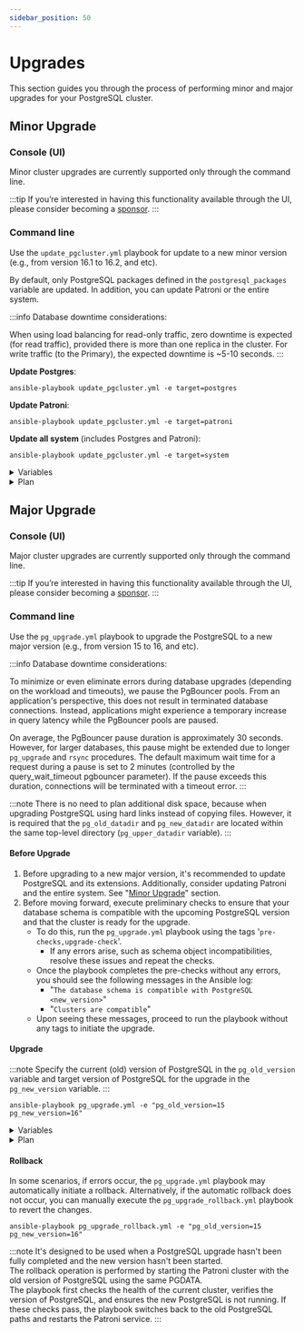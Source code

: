 ```yaml
---
sidebar_position: 50
---
```


# Upgrades

This section guides you through the process of performing minor and major upgrades for your PostgreSQL cluster.

## Minor Upgrade

### Console (UI)

Minor cluster upgrades are currently supported only through the command line.

:::tip
If you’re interested in having this functionality available through the UI, please consider becoming a [sponsor](/docs/sponsor).
:::

### Command line

Use the `update_pgcluster.yml` playbook for update to a new minor version (e.g., from version 16.1 to 16.2, and etc).

By default, only PostgreSQL packages defined in the `postgresql_packages` variable are updated. In addition, you can update Patroni or the entire system.

:::info
Database downtime considerations:

When using load balancing for read-only traffic, zero downtime is expected (for read traffic), provided there is more than one replica in the cluster. For write traffic (to the Primary), the expected downtime is ~5-10 seconds.
:::

**Update Postgres**:
```
ansible-playbook update_pgcluster.yml -e target=postgres
```

**Update Patroni**:
```
ansible-playbook update_pgcluster.yml -e target=patroni
```

**Update all system** (includes Postgres and Patroni):
```
ansible-playbook update_pgcluster.yml -e target=system
```

<details>
<summary>Variables</summary>

| Variable Name | Description | Default Value |
|---------------|-------------|--------------:|
| `target`                       | Defines the target component for the update. Available values: `postgres`, `patroni`, `system` | `postgres`               |
| `max_replication_lag_bytes`    | Determines the size of the replication lag above which the update will not be performed. Note: If the lag is high, you will be prompted to try again later.  | `10485760` (10 MiB)       |
| `max_transaction_sec`          | Determines the maximum transaction time, in the presence of which the update will not be performed. Note: If long-running transactions are present, you will be prompted to try again later. | `15` seconds             |
| `update_extensions`            | Automatically update all PostgreSQL extensions in all databases. Note: Set to `false` if you do not want to update extensions. | `true`                   |
| `reboot_host_after_update`     | Reboot the server after the update if required.                                                                                                             | `true`                   |
| `reboot_host_timeout`          | Maximum time to wait for the server to reboot and respond to a test command.                                                                                | `1800` seconds (30 minutes) |
| `reboot_host_post_delay`       | Waiting time after the server reboot (in minutes) before updating the next server. Note: Relevant when there are multiple replicas.                   | `5` minutes              |

The variable file is located on the path: [roles/update/defaults/main.yml](https://github.com/vitabaks/autobase/blob/2.3.1/automation/roles/update/defaults/main.yml)

</details>

<details>
<summary>Plan</summary>

#### 1. PRE-UPDATE: Perform pre-update tasks
- Test PostgreSQL DB Access
- Make sure that physical replication is active
  - Stop, if there are no active replicas
- Make sure there is no high replication lag
  - Note: no more than `max_replication_lag_bytes`
  - Stop, if replication lag is high
- Make sure there are no long-running transactions
  - no more than `max_transaction_sec`
  - Stop, if long-running transactions detected
- Update the pgBackRest package on the backup server (Dedicated Repository Host).
  - Note: This task runs only if the backup host is specified in the 'pgbackrest' group in the inventory file, and the variable `target` is set to '`system`'.
#### 2. UPDATE: Secondary (one by one)
- Stop read-only traffic
  - Enable `noloadbalance`, `nosync`, `nofailover` parameters in the patroni.yml
  - Reload patroni service
  - Make sure replica endpoint is unavailable
  - Wait for active transactions to complete
- Stop Services
  - Execute CHECKPOINT before stopping PostgreSQL
  - Stop Patroni service on the Cluster Replica
- Update PostgreSQL
  - if `target` variable is not defined or `target=postgres`
  - Install the latest version of PostgreSQL packages
- Update Patroni
  - if `target=patroni` (or `system`)
  - Install the latest version of Patroni package
- Update all system packages (includes PostgreSQL and Patroni)
  - if `target=system`
  - Update all system packages
- Start Services
  - Start Patroni service
  - Wait for Patroni port to become open on the host
  - Check that the Patroni is healthy
  - Check PostgreSQL is started and accepting connections
- Start read-only traffic
  - Disable `noloadbalance`, `nosync`, `nofailover` parameters in the patroni.yml
  - Reload patroni service
  - Make sure replica endpoint is available
  - Wait N minutes for caches to warm up after reboot
    - Note: variable `reboot_host_post_delay`
- Perform the same steps for the next replica server.
#### 3. UPDATE: Primary
- Switchover Patroni leader role
  - Perform switchover of the leader for the Patroni cluster
  -  Make sure that the Patroni is healthy and is a replica
     - Notes:
       - At this stage, the leader becomes a replica
       - the database downtime is ~5 seconds (write traffic)
- Stop read-only traffic
  - Enable `noloadbalance`, `nosync`, `nofailover` parameters in the patroni.yml
  - Reload patroni service
  - Make sure replica endpoint is unavailable
  - Wait for active transactions to complete
- Stop Services
  - Execute CHECKPOINT before stopping PostgreSQL
  - Stop Patroni service on the old Cluster Leader
- Update PostgreSQL
  - if `target` variable is not defined or `target=postgres`
  - Install the latest version of PostgreSQL packages
- Update Patroni
  - if `target=patroni` (or `system`)
  - Install the latest version of Patroni package
- Update all system packages (includes PostgreSQL and Patroni)
  - if `target=system`
  - Update all system packages
- Start Services
  - Start Patroni service
  - Wait for Patroni port to become open on the host
  - Check that the Patroni is healthy
  - Check PostgreSQL is started and accepting connections
- Start read-only traffic
  - Disable `noloadbalance`, `nosync`, `nofailover` parameters in the patroni.yml
  - Reload patroni service
  - Make sure replica endpoint is available
#### 4. POST-UPDATE: Update extensions
- Update extensions
  - Get the current Patroni Cluster Leader Node
  - Get a list of databases
  - Update extensions in each database
    - Get a list of old PostgreSQL extensions
    - Update old PostgreSQL extensions (if an update is required)
- Check the Patroni cluster state
- Check the current PostgreSQL version
- List the Patroni cluster members
- Update completed.

</details>


## Major Upgrade

### Console (UI)

Major cluster upgrades are currently supported only through the command line.

:::tip
If you’re interested in having this functionality available through the UI, please consider becoming a [sponsor](/docs/sponsor).
:::

### Command line

Use the `pg_upgrade.yml` playbook to upgrade the PostgreSQL to a new major version (e.g., from version 15 to 16, and etc).

:::info
Database downtime considerations:

To minimize or even eliminate errors during database upgrades (depending on the workload and timeouts), we pause the PgBouncer pools. From an application's perspective, this does not result in terminated database connections. Instead, applications might experience a temporary increase in query latency while the PgBouncer pools are paused.

On average, the PgBouncer pause duration is approximately 30 seconds. However, for larger databases, this pause might be extended due to longer `pg_upgrade` and `rsync` procedures. The default maximum wait time for a request during a pause is set to 2 minutes (controlled by the query_wait_timeout pgbouncer parameter). If the pause exceeds this duration, connections will be terminated with a timeout error.
:::

:::note
There is no need to plan additional disk space, because when upgrading PostgreSQL using hard links instead of copying files. However, it is required that the `pg_old_datadir` and `pg_new_datadir` are located within the same top-level directory (`pg_upper_datadir` variable).
:::

#### Before Upgrade

1. Before upgrading to a new major version, it's recommended to update PostgreSQL and its extensions. Additionally, consider updating Patroni and the entire system. See "[Minor Upgrade](#minor-upgrade)" section.
2. Before moving forward, execute preliminary checks to ensure that your database schema is compatible with the upcoming PostgreSQL version and that the cluster is ready for the upgrade.
    - To do this, run the `pg_upgrade.yml` playbook using the tags '`pre-checks,upgrade-check`'.
      - If any errors arise, such as schema object incompatibilities, resolve these issues and repeat the checks.
    - Once the playbook completes the pre-checks without any errors, you should see the following messages in the Ansible log: 
      - "`The database schema is compatible with PostgreSQL <new_version>`"
      - "`Clusters are compatible`"
    - Upon seeing these messages, proceed to run the playbook without any tags to initiate the upgrade.

#### Upgrade

:::note
Specify the current (old) version of PostgreSQL in the `pg_old_version` variable and target version of PostgreSQL for the upgrade in the `pg_new_version` variable.
:::

```
ansible-playbook pg_upgrade.yml -e "pg_old_version=15 pg_new_version=16"
```

<details>
<summary>Variables</summary>

| Variable Name | Description | Default Value |
|---------------|-------------|--------------:|
| `pg_old_version` | Current (old) version of PostgreSQL. | `""` |
| `pg_new_version` | Target version of PostgreSQL for the upgrade. | `""` |
| `pg_old_bindir` | Directory containing binaries for the old PostgreSQL version. | Derived value |
| `pg_old_datadir` | Data directory path for the old PostgreSQL version. | Derived value |
| `pg_old_confdir` | Configuration directory path for the old PostgreSQL version. | Derived value |
| `pg_new_bindir` | Directory containing binaries for the new PostgreSQL version. | Derived value |
| `pg_new_datadir` | Data directory path for the new PostgreSQL version. | Derived value |
| `pg_new_confdir` | Configuration directory path for the new PostgreSQL version. | Derived value |
| `pg_new_wal_dir` | Custom WAL directory for the new PostgreSQL version. | Derived value |
| `pg_upper_datadir` | Top-level directory containing both old and new PostgreSQL data directories. | Derived value |
| `pg_new_packages` | List of package names for the new PostgreSQL version to be installed. | Derived value |
| `pg_old_packages_remove` | Whether to remove old PostgreSQL packages after the upgrade. | `true` |
| `pg_start_stop_timeout` | Timeout when starting/stopping PostgreSQL during the upgrade (in seconds). | `1800` |
| `schema_compatibility_check` | Check database schema compatibility with the new PostgreSQL version before upgrading. | `true` |
| `schema_compatibility_check_port` | Port for temporary PostgreSQL instance for schema compatibility checking. | Derived value |
| `schema_compatibility_check_timeout` | Max duration for compatibility check (pg_dumpall --schema-only) in seconds. | `3600` |
| `vacuumdb_parallel_jobs` | Execute the analyze command in parallel by running `njobs` commands simultaneously. This option may reduce the processing time but it also increases the load on the database server. | all CPU cores |
| `vacuumdb_analyze_timeout` | Max duration of analyze command in seconds. | `3600` |
| `vacuumdb_analyze_terminate_treshold` | Terminate active queries that are longer than the specified time (in seconds) during the collection of statistics (0 = do not terminate active backends). | `0` |
| `update_extensions` | Automatically update all PostgreSQL extensions. | `true` |
| `max_replication_lag_bytes` | Maximum allowed replication lag in bytes. | `10485760` |
| `max_transaction_sec` | Maximum allowed duration for a transaction in seconds. | `15` |
| `copy_files_to_all_server` | Copy files located in the "files" directory to all servers. (optional) | `[]` |
| `pgbouncer_pool_pause` | Pause pgbouncer pools during upgrade. | `true` |
| `pgbouncer_pool_pause_timeout` | The maximum waiting time (in seconds) for the pool to be paused. For each iteration of the loop when trying to pause all pools. | `2` |
| `pgbouncer_pool_pause_terminate_after` | Time in seconds after which script terminates slow active queries. | `30` |
| `pgbouncer_pool_pause_stop_after` | Time in seconds after which the script exits with an error if unable to pause all pgbouncer pools. | `60` |
| `pg_slow_active_query_treshold` | Time in milliseconds to wait for active queries before trying to pause the pool. | `1000` |
| `pg_slow_active_query_treshold_to_terminate` | Time in milliseconds after reaching "pgbouncer_pool_pause_terminate_after" before the script terminates active queries. | `100` |
| `pgbackrest_stanza_upgrade` | Perform the "stanza-upgrade" command after the upgrade (if 'pgbackrest_install' is 'true'). | `true` |

Note: For variables marked as "Derived value", the default value is determined based on other variables.

The variable file is located on the path: [roles/upgrade/defaults/main.yml](https://github.com/vitabaks/autobase/blob/2.3.1/automation/roles/upgrade/defaults/main.yml)

</details>

<details>
<summary>Plan</summary>


#### 1. PRE-UPGRADE: Perform Pre-Checks
- **Make sure that the required variables are specified**
  - Notes: `pg_old_version` and `pg_new_version` variables
  - Stop, if one or more required variables have empty values.
- **Make sure that the old and new data and confg directories do not match**
  - Stop, if `pg_old_datadir` and `pg_new_datadir`, or `pg_old_confdir` and `pg_new_confdir` match.
- **Make sure the ansible required Python library is installed**
  - Notes: Install 'pexpect' package if missing
- **Test PostgreSQL database access using a unix socket**
  - if there is an error (no pg_hba.conf entry):
    - Add temporary local access rule (during the upgrade)
    - Update the PostgreSQL configuration
- **Check the current version of PostgreSQL**
  - Stop, if the current version does not match `pg_old_version`
  - Stop, if the current version greater than or equal to `pg_new_version`. No upgrade is needed.
- **Ensure new data directory is different from the current one**
  - Note: This check is necessary to avoid the risk of deleting the current data directory
  - Stop, if the current data directory is the same as `pg_new_datadir`.
  - Stop, if the current WAL directory is the same as `pg_new_wal_dir` (if a custom wal dir is used).
- **Make sure that physical replication is active**
  - Stop, if there are no active replicas
- **Make sure there is no high replication lag**
  - Stop, if replication lag is high (more than `max_replication_lag_bytes`)
- **Make sure there are no long-running transactions**
  - Stop, if long-running transactions detected (more than `max_transaction_sec`)
- **Make sure that SSH key-based authentication is configured between cluster nodes**
  - Create and copy ssh keys between database servers (if not configured)
- **Perform Rsync Checks**
  - Make sure that the rsync package are installed
  - Create 'testrsync' file on Primary
  - Test rsync and ssh key access
  - Cleanup 'testrsync' file
- **Check if PostgreSQL tablespaces exist**
  - Print tablespace location (if exists)
  - Note: If tablespaces are present they will be upgraded (step 5) on replicas using rsync
- **Make sure that the 'recovery.signal' file is absent** in the data directory
- **Test PgBouncer access via unix socket**
  - Ensure correct permissions for PgBouncer unix socket directory
  - Test access via unix socket to be able to perform 'PAUSE' command
- **Make sure that the cluster ip address (VIP) is running**
  - Notes: if 'cluster_vip' is defined

#### 2. PRE-UPGRADE: Install new PostgreSQL packages
- Clean yum/dnf cache (for RedHat based) or Update apt cache for (Debian based)
- Install new PostgreSQL packages
- Install TimescaleDB package for new PostgreSQL
  - Note: if 'enable_timescale' is 'true'

#### 3. PRE-UPGRADE: Initialize new db, schema compatibility check, and pg_upgrade --check
- **Initialize new PostgreSQL**
  - Make sure new PostgreSQL data directory exists
  - Make sure new PostgreSQL data directory is not initialized
    - If already initialized:
      - Perform pg_dropcluster (for Debian based)
      - Clear the new PostgreSQL data directory
  - Get the current install user (rolname with oid = 10)
  - Get the current encodig and data_checksums settings
  - Initialize new PostgreSQL data directory
    - for Debain based: on all database servers to create default config files
    - for RedHat based: on the Primary only
- **Copy files specified in the `copy_files_to_all_server` variable** (optional)
    - Notes: for example, it may be necessary for Postgres Full-Text Search (FTS) files 
- **Schema compatibility check**
  - Get the current `shared_preload_libraries` settings
  - Get the current `cron.database_name` settings
    - Notes: if 'pg_cron' is defined in 'pg_shared_preload_libraries'
  - Start new PostgreSQL to check the schema compatibility
    - Note: on the port specified in the `schema_compatibility_check_port` variable
    - Wait for PostgreSQL to start
  - Check the compatibility of the database schema with the new PostgreSQL
    - Notes: used `pg_dumpall` with `--schema-only` options
    - Wait for the schema compatibility check to complete
  - Checking the result of the schema compatibility
    - Note: Checking for errors in `/tmp/pg_schema_compatibility_check.log`
    - Stop, if the scheme is not compatible (there are errors)
  - Print result of checking the compatibility of the scheme
  - Stop new PostgreSQL to re-initdb
  - Drop new PostgreSQL to re-initdb (perform pg_dropcluster for Debian based)
  - Reinitialize the database after checking schema compatibility
- **Perform pg_upgrade check**
  - Get the current `shared_preload_libraries` settings
  - Verify the two clusters are compatible (`pg_upgrade --check`)
  - Print the result of the pg_upgrade check

#### 4. PRE-UPGRADE: Prepare the Patroni configuration
- Backup the patroni.yml configuration file
- Edit the patroni.yml configuration file
  - **Update parameters**: `data_dir`, `bin_dir`, `config_dir`
  - **Check if the 'standby_cluster' parameter is specified**
    - Remove parameters: `standby_cluster` (if exists)
    - Notes: To support upgrades in the Patroni Standby Cluster
  - **Prepare the PostgreSQL parameters**
    - Note: removed or renamed parameters
- **Copy pg_hba.conf to `pg_new_confdir`**
  - Notes: to save pg_hba rules

#### 5. UPGRADE: Upgrade PostgreSQL
- **Enable maintenance mode for Patroni cluster** (pause)
- **Enable maintenance mode for HAProxy** (if used)
  - Notes: if 'pgbouncer_install' is 'true' and 'pgbouncer_pool_pause' is 'true'
  - Stop confd service
  - Update haproxy conf file
    - Notes: Temporarily disable http-checks in order to keep database connections after stopping the Patroni service
  - Reload haproxy service
- **Enable maintenance mode for vip-manager** (if used)
  - Notes: if 'pgbouncer_install' is 'true' and 'pgbouncer_pool_pause' is 'true'
  - Update vip-manager service file (comment out 'ExecStopPost')
    - Notes: Temporarily disable vip-manager service to keep database connections after stopping the Patroni service
  - Stop vip-manager service
    - Notes: This prevents the VIP from being removed when the Patroni leader is unavailable during maintenance
  - Make sure that the cluster ip address (VIP) is running
- **Stop Patroni service**
  - Wait until the Patroni cluster is stopped
- **Execute CHECKPOINT before stopping PostgreSQL**
  - Wait for the CHECKPOINT to complete
- **Wait until replication lag is less than `max_replication_lag_bytes`**
  - Notes: max wait time: 2 minutes
  - Stop, if replication lag is high
  - Perform rollback
    - Print error message: "There's a replication lag in the PostgreSQL cluster. Please try again later"
- **Perform PAUSE on all pgbouncers servers**
  - Notes: if 'pgbouncer_install' is 'true' and 'pgbouncer_pool_pause' is 'true'
  - Notes: pgbouncer pause script performs the following actions:
    - Waits for active queries on the database servers to complete (with a runtime more than `pg_slow_active_query_treshold`).
    - If there are no active queries, sends a `PAUSE` command to each pgbouncer servers in parallel (using `xargs` and ssh connections).
    - If all pgbouncer are successfully paused, the script exits with code 0 (successful).
    - If active queries do not complete within 30 seconds (`pgbouncer_pool_pause_terminate_after` variable), the script terminates slow active queries (longer than `pg_slow_active_query_treshold_to_terminate`).
    - If after that it is still not possible to pause the pgbouncer servers within 60 seconds (`pgbouncer_pool_pause_stop_after` variable) from the start of the script, the script exits with an error.
      - Perform rollback
        - Print error message: "PgBouncer pools could not be paused, please try again later."
- **Stop PostgreSQL** on the Leader and Replicas
  - Check if old PostgreSQL is stopped
  - Check if new PostgreSQL is stopped
- **Get 'Latest checkpoint location'** on the Leader and Replicas
  - Print 'Latest checkpoint location' for the Leader and Replicas
- **Check if all 'Latest checkpoint location' values match**
  - if 'Latest checkpoint location' values match
    - Print info message:
      - "'Latest checkpoint location' is the same on the leader and its standbys"
  - if 'Latest checkpoint location' values doesn't match
    - Perform rollback
      - Print error message: "Latest checkpoint location' doesn't match on leader and its standbys. Please try again later"
- **Upgrade the PostgreSQL on the Primary** (using pg_upgrade --link)
  - Perform rollback, if the upgrade failed
  - Print the result of the pg_upgrade
- **Make sure that the new data directory are empty on the Replica**
- **Upgrade the PostgreSQL on the Replica** (using rsync --hard-links)
  - Wait for the rsync to complete
- **Upgrade the PostgreSQL tablespaces on the Replica** (using rsync --hard-links)
  - Notes: if tablespaces exist
  - Wait for the tablespaces rsync to complete
- **Synchronize WAL directory** (if `pg_new_wal_dir` is defined) [optional]
  - Make sure new pg_wal directory is not symlink
  - Make sure the custom WAL directory exists and is empty
  - Synchronize new pg_wal to 'pg_new_wal_dir' path
  - Rename pg_wal to pg_wal_old
  - Create symlink
  - Remove 'pg_wal_old' directory
- **Remove existing cluster from DCS**
- **Start Patroni service on the Cluster Leader**
  - Wait for Patroni port to become open on the host
  - Check Patroni is healthy on the Leader
- **Perform RESUME PgBouncer pools on the Leader**
  - Notes: if 'pgbouncer_install' is 'true' and 'pgbouncer_pool_pause' is 'true'
- **Start Patroni service on the Cluster Replica**
  - Wait for Patroni port to become open on the host
  - Check Patroni is healthy on the Replica
- **Perform RESUME PgBouncer pools on the Replica**
  - Notes: if 'pgbouncer_install' is 'true' and 'pgbouncer_pool_pause' is 'true'
- **Check PostgreSQL is started and accepting connections**
- **Disable maintenance mode for HAProxy** (if used)
  - Update haproxy conf file
    - Notes: Enable http-checks
  - Reload haproxy service
  - Start confd service
- **Disable maintenance mode for vip-manager** (if used)
  - Update vip-manager service file (uncomment 'ExecStopPost')
  - Start vip-manager service
  - Make sure that the cluster ip address (VIP) is running

#### 6. POST-UPGRADE: Analyze a PostgreSQL database (update optimizer statistics) and Post-Upgrade tasks
- **Run vacuumdb to analyze the PostgreSQL databases**
  - Note: Uses parallel processes equal to 50% of CPU cores ('`vacuumdb_parallel_jobs`' variable)
  - Note: Before collecting statistics, the 'pg_terminator' script is launched to monitor and terminate any 'ANALYZE' blockers. Once statistics collection is complete, the script is stopped.
- **Update extensions in each database**
  - Get list of installed PostgreSQL extensions
  - Get list of old PostgreSQL extensions
    - Update old PostgreSQL extensions
      - Notes: excluding: 'pg_repack' and 'pg_stat_kcache' (is exists), as it requires re-creation to update
    - Recreate old pg_stat_statements and pg_stat_kcache extensions to update
      - Notes: if pg_stat_kcache is installed
    - Recreate old pg_repack extension to update
      - Notes: if pg_repack is installed
    - Notes: if there are no old extensions, print message:
      - "The extension versions are up-to-date for the database. No update is required."
- **Perform Post-Checks**
    - Make sure that physical replication is active
      - Note: if no active replication connections found, print error message: "No active replication connections found. Please check the replication status and PostgreSQL logs."
      - Create a table "test_replication" with 10000 rows on the Primary
      - Wait until the PostgreSQL replica is synchronized (max wait time: 2 minutes)
      - Drop a table "test_replication"
      - Print the result of checking the number of records
      - if the number of rows match, print info message: "The PostgreSQL Replication is OK. The number of records in the 'test_replication' table the same as the Primary."
      - if the number of rows does not match, print error message: "The number of records in the 'test_replication' table does not match the Primary. Please check the replication status and PostgreSQL logs."
- **Perform Post-Upgrade tasks**
    - Ensure the current data directory is the new data directory
      - Notes: to prevent deletion the old directory if it is used
    - Delete the old PostgreSQL data directory
      - Notes: perform pg_dropcluster for Debian based
    - Delete the old PostgreSQL WAL directory
      - Notes: if 'pg_new_wal_dir' is defined
    - Remove old PostgreSQL packages
      - Notes: if 'pg_old_packages_remove' is 'true'
    - Remove temporary local access rule from pg_hba.conf
      - Notes: if it has been changed
      - Update the PostgreSQL configuration
    - pgBackRest (if 'pgbackrest_install' is 'true')
      - Check pg-path option
      - Update pg-path in pgbackrest.conf
      - Upgrade stanza
    - WAL-G (if 'wal_g_install' is 'true')
      - Update PostgreSQL data directory path in .walg.json
      - Update PostgreSQL data directory path in cron jobs
    - Wait for the analyze to complete.
      - Notes: max wait time: 1 hour ('`vacuumdb_analyze_timeout`' variable)
    - Check the Patroni cluster state
    - Check the current PostgreSQL version
    - Print info messages
      - List the Patroni cluster members
      - Upgrade completed

</details>

#### Rollback

In some scenarios, if errors occur, the `pg_upgrade.yml` playbook may automatically initiate a rollback.
Alternatively, if the automatic rollback does not occur, you can manually execute the `pg_upgrade_rollback.yml` playbook to revert the changes. 

```
ansible-playbook pg_upgrade_rollback.yml -e "pg_old_version=15 pg_new_version=16"
```
:::note
It's designed to be used when a PostgreSQL upgrade hasn't been fully completed and the new version hasn't been started. \
The rollback operation is performed by starting the Patroni cluster with the old version of PostgreSQL using the same PGDATA. \
The playbook first checks the health of the current cluster, verifies the version of PostgreSQL, and ensures the new PostgreSQL is not running.
If these checks pass, the playbook switches back to the old PostgreSQL paths and restarts the Patroni service.
:::

